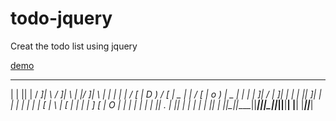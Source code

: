 todo-jquery
===========

Creat the todo list using jquery

<a target="_blank" title="Demo todo list" href="http://gocyeuthuong.net/works/demos/todo-jquery/">demo</a>

 __ __  ____    ___  ____     ___  ____       _____  ___  ____  
|  |  ||    |  /  _]|    \   /  _]|    \     |     |/  _]|    \ 
|  |  | |  |  /  [_ |  D  ) /  [_ |  _  |    |   __/  [_ |  o  )
|  _  | |  | |    _]|    / |    _]|  |  |    |  |_|    _]|     |
|  |  | |  | |   [_ |    \ |   [_ |  |  |    |   _]   [_ |  O  |
|  |  | |  | |     ||  .  \|     ||  |  |    |  | |     ||     |
|__|__||____||_____||__|\_||_____||__|__|    |__| |_____||_____|
                                                                